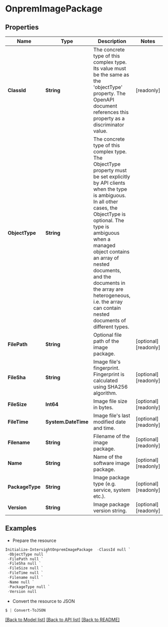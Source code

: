 # OnpremImagePackage
## Properties

Name | Type | Description | Notes
------------ | ------------- | ------------- | -------------
**ClassId** | **String** | The concrete type of this complex type. Its value must be the same as the &#39;objectType&#39; property. The OpenAPI document references this property as a discriminator value. | [readonly] 
**ObjectType** | **String** | The concrete type of this complex type. The ObjectType property must be set explicitly by API clients when the type is ambiguous. In all other cases, the  ObjectType is optional.  The type is ambiguous when a managed object contains an array of nested documents, and the documents in the array are heterogeneous, i.e. the array can contain nested documents of different types. | 
**FilePath** | **String** | Optional file path of the image package. | [optional] [readonly] 
**FileSha** | **String** | Image file&#39;s fingerprint. Fingerprint is calculated using SHA256 algorithm. | [optional] [readonly] 
**FileSize** | **Int64** | Image file size in bytes. | [optional] [readonly] 
**FileTime** | **System.DateTime** | Image file&#39;s last modified date and time. | [optional] [readonly] 
**Filename** | **String** | Filename of the image package. | [optional] [readonly] 
**Name** | **String** | Name of the software image package. | [optional] [readonly] 
**PackageType** | **String** | Image package type (e.g. service, system etc.). | [optional] [readonly] 
**Version** | **String** | Image package version string. | [optional] [readonly] 

## Examples

- Prepare the resource
```powershell
Initialize-IntersightOnpremImagePackage  -ClassId null `
 -ObjectType null `
 -FilePath null `
 -FileSha null `
 -FileSize null `
 -FileTime null `
 -Filename null `
 -Name null `
 -PackageType null `
 -Version null
```

- Convert the resource to JSON
```powershell
$ | Convert-ToJSON
```

[[Back to Model list]](../README.md#documentation-for-models) [[Back to API list]](../README.md#documentation-for-api-endpoints) [[Back to README]](../README.md)

